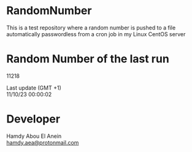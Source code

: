 # RandomNumber    
This is a test repository where a random number is pushed to a file automatically passwordless from a cron job in my Linux CentOS server    
# Random Number of the last run   
11218
      
Last update (GMT +1)    
11/10/23 00:00:02
# Developer    
Hamdy Abou El Anein   
hamdy.aea@protonmail.com

